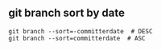 
## git branch sort by date
```
git branch --sort=-committerdate  # DESC
git branch --sort=committerdate  # ASC
```

